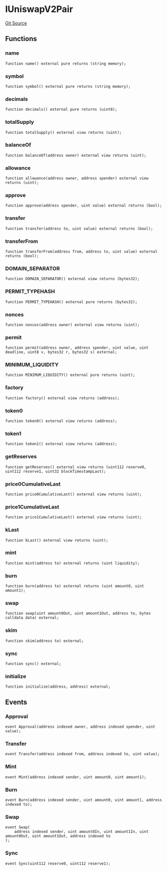 # IUniswapV2Pair
[Git Source](https://github.com/KlimaDAO/klimadao-solidity/blob/b98fc1e8b7dcf2a7b80bbaba384c8c84431739fc/src/infinity/interfaces/IUniswapV2Pair.sol)


## Functions
### name


```solidity
function name() external pure returns (string memory);
```

### symbol


```solidity
function symbol() external pure returns (string memory);
```

### decimals


```solidity
function decimals() external pure returns (uint8);
```

### totalSupply


```solidity
function totalSupply() external view returns (uint);
```

### balanceOf


```solidity
function balanceOf(address owner) external view returns (uint);
```

### allowance


```solidity
function allowance(address owner, address spender) external view returns (uint);
```

### approve


```solidity
function approve(address spender, uint value) external returns (bool);
```

### transfer


```solidity
function transfer(address to, uint value) external returns (bool);
```

### transferFrom


```solidity
function transferFrom(address from, address to, uint value) external returns (bool);
```

### DOMAIN_SEPARATOR


```solidity
function DOMAIN_SEPARATOR() external view returns (bytes32);
```

### PERMIT_TYPEHASH


```solidity
function PERMIT_TYPEHASH() external pure returns (bytes32);
```

### nonces


```solidity
function nonces(address owner) external view returns (uint);
```

### permit


```solidity
function permit(address owner, address spender, uint value, uint deadline, uint8 v, bytes32 r, bytes32 s) external;
```

### MINIMUM_LIQUIDITY


```solidity
function MINIMUM_LIQUIDITY() external pure returns (uint);
```

### factory


```solidity
function factory() external view returns (address);
```

### token0


```solidity
function token0() external view returns (address);
```

### token1


```solidity
function token1() external view returns (address);
```

### getReserves


```solidity
function getReserves() external view returns (uint112 reserve0, uint112 reserve1, uint32 blockTimestampLast);
```

### price0CumulativeLast


```solidity
function price0CumulativeLast() external view returns (uint);
```

### price1CumulativeLast


```solidity
function price1CumulativeLast() external view returns (uint);
```

### kLast


```solidity
function kLast() external view returns (uint);
```

### mint


```solidity
function mint(address to) external returns (uint liquidity);
```

### burn


```solidity
function burn(address to) external returns (uint amount0, uint amount1);
```

### swap


```solidity
function swap(uint amount0Out, uint amount1Out, address to, bytes calldata data) external;
```

### skim


```solidity
function skim(address to) external;
```

### sync


```solidity
function sync() external;
```

### initialize


```solidity
function initialize(address, address) external;
```

## Events
### Approval

```solidity
event Approval(address indexed owner, address indexed spender, uint value);
```

### Transfer

```solidity
event Transfer(address indexed from, address indexed to, uint value);
```

### Mint

```solidity
event Mint(address indexed sender, uint amount0, uint amount1);
```

### Burn

```solidity
event Burn(address indexed sender, uint amount0, uint amount1, address indexed to);
```

### Swap

```solidity
event Swap(
    address indexed sender, uint amount0In, uint amount1In, uint amount0Out, uint amount1Out, address indexed to
);
```

### Sync

```solidity
event Sync(uint112 reserve0, uint112 reserve1);
```

